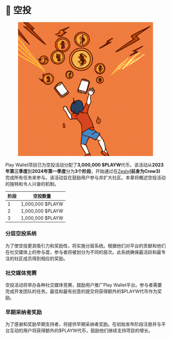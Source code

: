 # 🎁 空投

<figure><img src="../../.gitbook/assets/airdrop.png" alt=""><figcaption></figcaption></figure>

Play Wallet项目已为空投活动分配了**3,000,000 $PLAYW**代币，该活动从**2023年第三季度**到**2024年第一季度**分为**3个阶段**，开始通过在[Zealy](https://zealy.io/c/playwallet/invite/GsvZSOQU1MOGOa5EBhG\_h)**(前身为Crew3)** 完成所有任务来参与。该活动旨在鼓励用户参与并扩大社区。本章将概述空投活动的独特和令人兴奋的机制。

| 阶段  | 空投数量       |
| ----- | -------------- |
| 1     | 1,000,000 $PLAYW |
| 2     | 1,000,000 $PLAYW |
| 3     | 1,000,000 $PLAYW |

### 分层空投系统

为了使空投更具吸引力和奖励性，将实施分层系统。根据他们对平台的贡献和他们在社交媒体上的参与度，参与者将被划分为不同的层次。此系统确保最活跃和最专注的社区成员得到相应的奖励。

### 社交媒体竞赛

空投活动将举办各种社交媒体竞赛，鼓励用户推广Play Wallet平台。参与者需要完成开发团队的任务。最佳和最有创意的提交将获得额外的$PLAYW代币作为奖励。

### 早期采纳者奖励

为了感谢和奖励早期支持者，将提供早期采纳者奖励。在初始发布阶段注册并与平台互动的用户将获得额外的$PLAYW代币，鼓励他们继续支持项目的增长。
